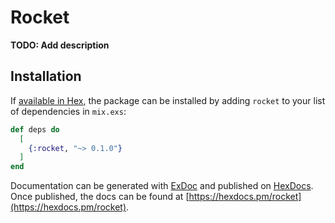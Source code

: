 # Rocket

**TODO: Add description**

## Installation

If [available in Hex](https://hex.pm/docs/publish), the package can be installed
by adding `rocket` to your list of dependencies in `mix.exs`:

```elixir
def deps do
  [
    {:rocket, "~> 0.1.0"}
  ]
end
```

Documentation can be generated with [ExDoc](https://github.com/elixir-lang/ex_doc)
and published on [HexDocs](https://hexdocs.pm). Once published, the docs can
be found at [https://hexdocs.pm/rocket](https://hexdocs.pm/rocket).

